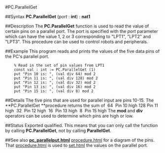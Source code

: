 
#PC.ParallelGet

##Syntax
**PC.ParallelGet** (*port* : **int**) : **nat1**



##Description
The **PC.ParallelGet** function is used to read the value of certain pins on a parallel port. The port is specified with the *port* parameter which can have the value 1, 2 or 3 corresponding to "LPT1", "LPT2" and "LPT3". This procedure can be used to control robots and peripherals.



##Example
This program reads and prints the values of the five data pins of the PC's parallel port.


        % Read in the set of pin values from LPT1
        const val : int := PC.ParallelGet (1)   
        put "Pin 10 is: ", (val div 64) mod 2
        put "Pin 11 is: ", (val div 128) mod 2
        put "Pin 12 is: ", (val div 32) mod 2
        put "Pin 13 is: ", (val div 16) mod 2
        put "Pin 15 is: ", (val div 8) mod 2
##Details
The five pins that are used for parallel input are pins 10-15. The **PC.ParallelGet **procedure returns the sum of 
 64  Pin 10 high 128 Pin 11 high  32  Pin 12 high  16  Pin 13 high  8  Pin 15 high
The **mod** and **div** operators can be used to determine which pins are high or low. 



##Status
Exported qualified.
This means that you can only call the function by calling **PC.ParallelGet**, not by calling **ParallelGet**.



##See also
**[pc_parallelput.html](PC.ParallelPut)** [procedure.html](procedure) for a diagram of the pins. That [procedure.html](procedure) is used to [set.html](set) the values on the parallel port.


